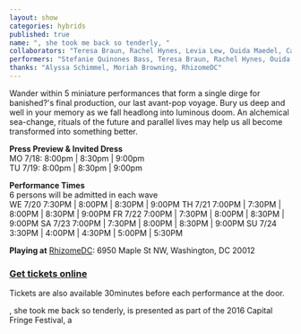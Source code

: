 ```yaml
---
layout: show
categories: hybrids
published: true
name: ", she took me back so tenderly, "
collaborators: "Teresa Braun, Rachel Hynes, Levia Lew, Ouida Maedel, Carrie Monger, Gordon Nimmo-Smith, Ayodamola Okunseinde, Susie Pamudji, Otis Cortez Ramsey-Zöe, Jane Claire Remick, Abby Zan Schwarz, Glynnis Vance, Carmen C. Wong"
performers: "Stefanie Quinones Bass, Teresa Braun, Rachel Hynes, Ouida Maedel, Carrie Monger, Ayodamola Okunseinde, Jane Claire Remick, Carmen C. Wong"
thanks: "Alyssa Schimmel, Moriah Browning, RhizomeDC"
---
```





Wander within 5 miniature performances that form a single dirge for banished?'s final production, our last avant-pop voyage. Bury us deep and well in your memory as we fall headlong into luminous doom. An alchemical sea-change, rituals of the future and parallel lives may help us all become transformed into something better.

**Press Preview & Invited Dress**
<br> MO 7/18: 8:00pm | 8:30pm | 9:00pm
<br> TU 7/19: 8:00pm | 8:30pm | 9:00pm 

**Performance Times**
<br> 6 persons will be admitted in each wave 
<br> WE 7/20 7:30PM | 8:00PM | 8:30PM | 9:00PM
TH 7/21 7:00PM | 7:30PM | 8:00PM | 8:30PM | 9:00PM
FR 7/22 7:00PM | 7:30PM | 8:00PM | 8:30PM | 9:00PM
SA 7/23 7:00PM | 7:30PM | 8:00PM | 8:30PM | 9:00PM
SU 7/24 3:30PM | 4:00PM | 4:30PM | 5:00PM | 5:30PM

**Playing at**
[RhizomeDC](https://goo.gl/maps/6GjGhz3GjTn): 6950 Maple St NW, Washington, DC 20012

### [Get tickets online]()

Tickets are also available 30minutes before each performance at the door.

, she took me back so tenderly, is presented as part of the 2016 Capital Fringe Festival, a
